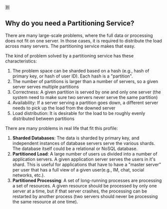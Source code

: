 :u5272:
## Why do you need a Partitioning Service?

There are many large-scale problems, where the full data or processing does not fit on one server.
In those cases, it is required to distribute the load across many servers. The partitioning service 
makes that easy.


The kind of problem solved by a partitioning service has these characteristics:
  1. The problem space can be sharded based on a hash (e.g., hash of primary key, or hash of user ID). Each hash is a "partition".
  2. The number of partitions is larger than a number of servers, so a given server serves multiple partitions
  3. Correctness: A given partition is served by one and only one server (the system need to make sure two servers never serve the same partition)
  4. Availability: If a server serving a partition goes down, a different server needs to pick up the load from the downed server
  5. Load distribution: It is desirable for the load to be roughly evenly distributed between partitions

  
There are many problems in real life that fit this profile:
  1. **Sharded Databases**: The data is sharded by primary key, and independent instances of database servers serve the various shards. The database 
itself could be a relational or NoSQL database.
  2. **Partitioned Load**: A large number of users us divided into a number of application servers. A given application server serves the users in it's 
shard. This is useful for applications that have to have a "master server" per user that has a full view of a given user(e.g., IM, chat, social networks, etc.).
  3. **Partitioned Processing**: A set of long-running processes are processing a set of resources. A given resource should be processed by only one server at a 
time, but if that server crashes, the processing can be restarted by another process (two servers should never be processing the same resource at one time).


  



